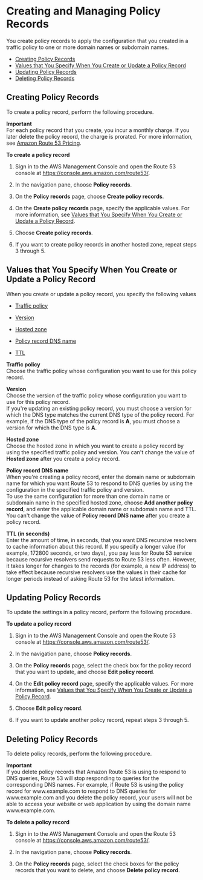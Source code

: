 # Creating and Managing Policy Records<a name="traffic-policy-records"></a>

You create policy records to apply the configuration that you created in a traffic policy to one or more domain names or subdomain names\.


+ [Creating Policy Records](#traffic-policy-records-creating)
+ [Values that You Specify When You Create or Update a Policy Record](#traffic-policy-records-creating-values)
+ [Updating Policy Records](#traffic-policy-records-updating)
+ [Deleting Policy Records](#traffic-policy-records-deleting)

## Creating Policy Records<a name="traffic-policy-records-creating"></a>

To create a policy record, perform the following procedure\.

**Important**  
For each policy record that you create, you incur a monthly charge\. If you later delete the policy record, the charge is prorated\. For more information, see [Amazon Route 53 Pricing](https://aws.amazon.com/route53/pricing/)\.

**To create a policy record**

1. Sign in to the AWS Management Console and open the Route 53 console at [https://console\.aws\.amazon\.com/route53/](https://console.aws.amazon.com/route53/)\.

1. In the navigation pane, choose **Policy records**\.

1. On the **Policy records** page, choose **Create policy records**\.

1. On the **Create policy records** page, specify the applicable values\. For more information, see [Values that You Specify When You Create or Update a Policy Record](#traffic-policy-records-creating-values)\.

1. Choose **Create policy records**\.

1. If you want to create policy records in another hosted zone, repeat steps 3 through 5\.

## Values that You Specify When You Create or Update a Policy Record<a name="traffic-policy-records-creating-values"></a>

When you create or update a policy record, you specify the following values

+ [Traffic policy](#traffic-policy-records-creating-values-traffic-policy)

+ [Version](#traffic-policy-records-creating-values-version)

+ [Hosted zone](#traffic-policy-records-creating-values-hosted-zone)

+ [Policy record DNS name](#traffic-policy-records-creating-values-policy-record-dns-name)

+ [TTL](#traffic-policy-records-creating-values-ttl)

**Traffic policy**  
Choose the traffic policy whose configuration you want to use for this policy record\.

**Version**  
Choose the version of the traffic policy whose configuration you want to use for this policy record\.  
If you're updating an existing policy record, you must choose a version for which the DNS type matches the current DNS type of the policy record\. For example, if the DNS type of the policy record is **A**, you must choose a version for which the DNS type is **A**\.

**Hosted zone**  
Choose the hosted zone in which you want to create a policy record by using the specified traffic policy and version\. You can't change the value of **Hosted zone** after you create a policy record\. 

**Policy record DNS name**  
When you're creating a policy record, enter the domain name or subdomain name for which you want Route 53 to respond to DNS queries by using the configuration in the specified traffic policy and version\.   
To use the same configuration for more than one domain name or subdomain name in the specified hosted zone, choose **Add another policy record**, and enter the applicable domain name or subdomain name and TTL\.  
You can't change the value of **Policy record DNS name** after you create a policy record\.

**TTL \(in seconds\)**  
Enter the amount of time, in seconds, that you want DNS recursive resolvers to cache information about this record\. If you specify a longer value \(for example, 172800 seconds, or two days\), you pay less for Route 53 service because recursive resolvers send requests to Route 53 less often\. However, it takes longer for changes to the records \(for example, a new IP address\) to take effect because recursive resolvers use the values in their cache for longer periods instead of asking Route 53 for the latest information\. 

## Updating Policy Records<a name="traffic-policy-records-updating"></a>

To update the settings in a policy record, perform the following procedure\. 

**To update a policy record**

1. Sign in to the AWS Management Console and open the Route 53 console at [https://console\.aws\.amazon\.com/route53/](https://console.aws.amazon.com/route53/)\.

1. In the navigation pane, choose **Policy records**\.

1. On the **Policy records** page, select the check box for the policy record that you want to update, and choose **Edit policy record**\. 

1. On the **Edit policy record** page, specify the applicable values\. For more information, see [Values that You Specify When You Create or Update a Policy Record](#traffic-policy-records-creating-values)\.

1. Choose **Edit policy record**\.

1. If you want to update another policy record, repeat steps 3 through 5\.

## Deleting Policy Records<a name="traffic-policy-records-deleting"></a>

To delete policy records, perform the following procedure\.

**Important**  
If you delete policy records that Amazon Route 53 is using to respond to DNS queries, Route 53 will stop responding to queries for the corresponding DNS names\. For example, if Route 53 is using the policy record for www\.example\.com to respond to DNS queries for www\.example\.com and you delete the policy record, your users will not be able to access your website or web application by using the domain name www\.example\.com\. 

**To delete a policy record**

1. Sign in to the AWS Management Console and open the Route 53 console at [https://console\.aws\.amazon\.com/route53/](https://console.aws.amazon.com/route53/)\.

1. In the navigation pane, choose **Policy records**\.

1. On the **Policy records** page, select the check boxes for the policy records that you want to delete, and choose **Delete policy record**\. 